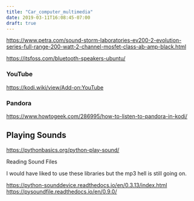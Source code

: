 ```yaml
---
title: "Car_computer_multimedia"
date: 2019-03-11T16:08:45-07:00
draft: true
---
```


https://www.petra.com/sound-storm-laboratories-ev200-2-evolution-series-full-range-200-watt-2-channel-mosfet-class-ab-amp-black.html

https://itsfoss.com/bluetooth-speakers-ubuntu/

### YouTube

https://kodi.wiki/view/Add-on:YouTube

### Pandora

https://www.howtogeek.com/286995/how-to-listen-to-pandora-in-kodi/


## Playing Sounds



https://pythonbasics.org/python-play-sound/


Reading Sound Files


I would have liked to use these libraries but the mp3 hell is still going on.

https://python-sounddevice.readthedocs.io/en/0.3.13/index.html
https://pysoundfile.readthedocs.io/en/0.9.0/
